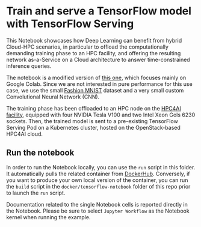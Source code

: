 # Train and serve a TensorFlow model with TensorFlow Serving

This Notebook showcases how Deep Learning can benefit from hybrid Cloud-HPC scenarios, in particular to offload the computationally demanding training phase to an HPC facility, and offering the resulting network as-a-Service on a Cloud architecture to answer time-constrained inference queries.

The notebook is a modified version of [this one](https://github.com/tensorflow/tfx/blob/master/docs/tutorials/serving/rest_simple.ipynb), which focuses mainly on Google Colab. Since we are not interested in pure performance for this use case, we use the small [Fashion MNIST](https://github.com/zalandoresearch/fashion-mnist) dataset and a very small custom Convolutional Neural Network (CNN).

The training phase has been offloaded to an HPC node on the [HPC4AI facility](https://hpc4ai.unito.it/), equipped with four NVIDIA Tesla V100 and two Intel Xeon Gols 6230 sockets. Then, the trained model is sent to a pre-existing TensorFlow Serving Pod on a Kubernetes cluster, hosted on the OpenStack-based  HPC4AI cloud.

## Run the notebook

In order to run the Notebook locally, you can use the `run` script in this folder. It automatically pulls the related container from [DockerHub](https://hub.docker.com/r/alphaunito/tensorflow-notebook). Conversely, if you want to produce your own local version of the container, you can run the `build` script in the `docker/tensorflow-notebook` folder of this repo prior to launch the `run` script.

Documentation related to the single Notebook cells is reported directly in the Notebook. Please be sure to select `Jupyter Workflow` as the Notebook kernel when running the example.
